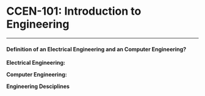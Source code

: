 #	CCEN-101: Introduction to Engineering
***

#### Definition of an Electrical Engineering and an Computer Engineering?

**Electrical Engineering:**

**Computer Engineering:**

**Engineering Desciplines**